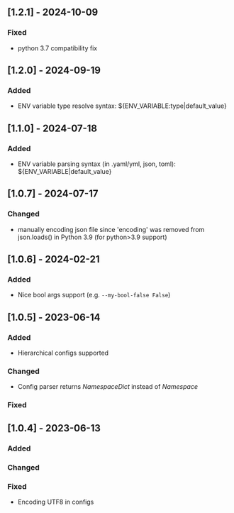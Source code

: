 ## [1.2.1] - 2024-10-09

### Fixed

- python 3.7 compatibility fix

## [1.2.0] - 2024-09-19

### Added

- ENV variable type resolve syntax: ${ENV_VARIABLE:type|default_value} 


## [1.1.0] - 2024-07-18

### Added

- ENV variable parsing syntax (in .yaml/yml, json, toml): ${ENV_VARIABLE|default_value}


## [1.0.7] - 2024-07-17

### Changed

- manually encoding json file since 'encoding' was removed from json.loads() in Python 3.9 (for python>3.9 support)


## [1.0.6] - 2024-02-21

### Added

- Nice bool args support (e.g. `--my-bool-false False`) 


## [1.0.5] - 2023-06-14

 
### Added

- Hierarchical configs supported
 
### Changed

- Config parser returns _NamespaceDict_ instead of _Namespace_
 
### Fixed


## [1.0.4] - 2023-06-13
 
### Added

### Changed

### Fixed

- Encoding UTF8 in configs 